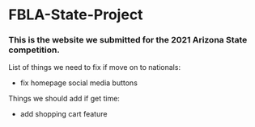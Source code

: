 # FBLA-State-Project
### This is the website we submitted for the 2021 Arizona State competition. 

List of things we need to fix if move on to nationals:
- fix homepage social media buttons

Things we should add if get time:
- add shopping cart feature
